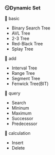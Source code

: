 ### :smirk:Dynamic Set

:orange_book: basic

- Binary Search Tree
- AVL Tree
- 2-3 Tree
- Red-Black Tree
- Splay Tree

:blue_book: add

- Interval Tree
- Range Tree
- Segment Tree
- Fenwick Tree(BIT)

:page_with_curl: query

- Search
- Mininum
- Maximum
- Successor
- Predecessor

:basketball: calculation

- Insert
- Delete
